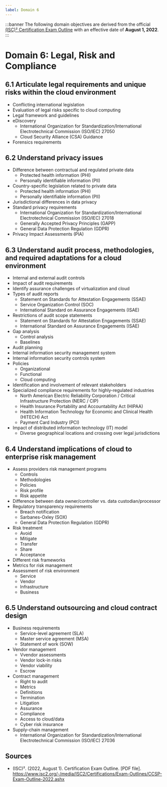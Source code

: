 ```yaml
---
label: Domain 6
---
```


:::banner
The following domain objectives are derived from the official [(ISC)² Certification Exam Outline](https://www.isc2.org/-/media/ISC2/Certifications/Exam-Outlines/CCSP-Exam-Outline-2022.ashx) with an effective date of **August 1, 2022**.
:::

# Domain 6: Legal, Risk and Compliance

## 6.1 Articulate legal requirements and unique risks within the cloud environment

- Conflicting international legislation
- Evaluation of legal risks specific to cloud computing
- Legal framework and guidelines
- eDiscovery
  - International Organization for Standardization/International Electrotechnical Commission (ISO/IEC) 27050
  - Cloud Security Alliance (CSA) Guidance
- Forensics requirements

## 6.2 Understand privacy issues

- Difference between contractual and regulated private data
  - Protected health information (PHI)
  - Personally identifiable information (PII)
- Country-specific legislation related to private data
  - Protected health information (PHI)
  - Personally identifiable information (PII)
- Jurisdictional differences in data privacy
- Standard privacy requirements
  - International Organization for Standardization/International Electrotechnical Commission (ISO/IEC) 27018
  - Generally Accepted Privacy Principles (GAPP)
  - General Data Protection Regulation (GDPR)
- Privacy Impact Assessments (PIA)

## 6.3 Understand audit process, methodologies, and required adaptations for a cloud environment

- Internal and external audit controls
- Impact of audit requirements
- Identify assurance challenges of virtualization and cloud
- Types of audit reports
  - Statement on Standards for Attestation Engagements (SSAE)
  - Service Organization Control (SOC)
  - International Standard on Assurance Engagements (ISAE)
- Restrictions of audit scope statements
  - Statement on Standards for Attestation Engagements (SSAE)
  - International Standard on Assurance Engagements (ISAE)
- Gap analysis
  - Control analysis
  - Baselines
- Audit planning
- Internal information security management system
- Internal information security controls system
- Policies
  - Organizational
  - Functional
  - Cloud computing
- Identification and involvement of relevant stakeholders
- Specialized compliance requirements for highly-regulated industries
  - North American Electric Reliability Corporation / Critical Infrastructure Protection (NERC / CIP)
  - Health Insurance Portability and Accountability Act (HIPAA)
  - Health Information Technology for Economic and Clinical Health (HITECH) Act
  - Payment Card Industry (PCI)
- Impact of distributed information technology (IT) model
  - Diverse geographical locations and crossing over legal jurisdictions

## 6.4 Understand implications of cloud to enterprise risk management

- Assess providers risk management programs
  - Controls
  - Methodologies
  - Policies
  - Risk profile
  - Risk appetite
- Difference between data owner/controller vs. data custodian/processor
- Regulatory transparency requirements
  - Breach notification
  - Sarbanes-Oxley (SOX)
  - General Data Protection Regulation (GDPR)
- Risk treatment
  - Avoid
  - Mitigate
  - Transfer
  - Share
  - Acceptance
- Different risk frameworks
- Metrics for risk management
- Assessment of risk environment
  - Service
  - Vendor
  - Infrastructure
  - Business

## 6.5 Understand outsourcing and cloud contract design

- Business requirements
  - Service-level agreement (SLA)
  - Master service agreement (MSA)
  - Statement of work (SOW)
- Vendor management
  - Vvendor assessments
  - Vendor lock-in risks
  - Vendor viability
  - Escrow
- Contract management
  - Right to audit
  - Metrics
  - Definitions
  - Termination
  - Litigation
  - Assurance
  - Compliance
  - Access to cloud/data
  - Cyber risk insurance
- Supply-chain management
  - International Organization for Standardization/International Electrotechnical Commission (ISO/IEC) 27036

## Sources

- (ISC)². (2022, August 1). Certification Exam Outline. [PDF file]. https://www.isc2.org/-/media/ISC2/Certifications/Exam-Outlines/CCSP-Exam-Outline-2022.ashx